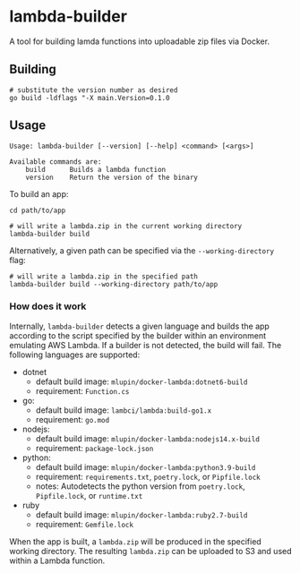# lambda-builder

A tool for building lamda functions into uploadable zip files via Docker.

## Building

```shell
# substitute the version number as desired
go build -ldflags "-X main.Version=0.1.0
```

## Usage

```
Usage: lambda-builder [--version] [--help] <command> [<args>]

Available commands are:
    build      Builds a lambda function
    version    Return the version of the binary
```

To build an app:

```shell
cd path/to/app

# will write a lambda.zip in the current working directory
lambda-builder build
```

Alternatively, a given path can be specified via the `--working-directory` flag:

```shell
# will write a lambda.zip in the specified path
lambda-builder build --working-directory path/to/app
```

### How does it work

Internally, `lambda-builder` detects a given language and builds the app according to the script specified by the builder within an environment emulating AWS Lambda. If a builder is not detected, the build will fail. The following languages are supported:

- dotnet
  - default build image: `mlupin/docker-lambda:dotnet6-build`
  - requirement: `Function.cs`
- go:
  - default build image: `lambci/lambda:build-go1.x`
  - requirement: `go.mod`
- nodejs:
  - default build image: `mlupin/docker-lambda:nodejs14.x-build`
  - requirement: `package-lock.json`
- python:
  - default build image: `mlupin/docker-lambda:python3.9-build`
  - requirement: `requirements.txt`, `poetry.lock`, or `Pipfile.lock`
  - notes: Autodetects the python version from `poetry.lock`, `Pipfile.lock`, or `runtime.txt`
- ruby
  - default build image: `mlupin/docker-lambda:ruby2.7-build`
  - requirement: `Gemfile.lock`

When the app is built, a `lambda.zip` will be produced in the specified working directory. The resulting `lambda.zip` can be uploaded to S3 and used within a Lambda function.
